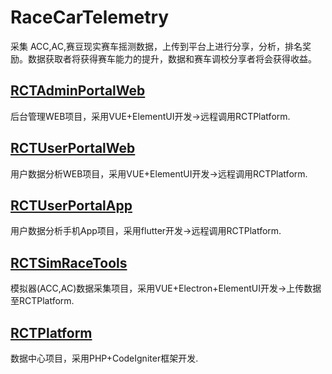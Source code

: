 # RaceCarTelemetry
采集 ACC,AC,赛豆现实赛车摇测数据，上传到平台上进行分享，分析，排名奖励。数据获取者将获得赛车能力的提升，数据和赛车调校分享者将会获得收益。


## [RCTAdminPortalWeb](./rct_admin_portal_web) 
后台管理WEB项目，采用VUE+ElementUI开发->远程调用RCTPlatform.
## [RCTUserPortalWeb](./rct_user_portal_web)
用户数据分析WEB项目，采用VUE+ElementUI开发->远程调用RCTPlatform.
## [RCTUserPortalApp](./rct_user_portal_app)
用户数据分析手机App项目，采用flutter开发->远程调用RCTPlatform.
## [RCTSimRaceTools](./rct_simrace_tools)
模拟器(ACC,AC)数据采集项目，采用VUE+Electron+ElementUI开发->上传数据至RCTPlatform.
## [RCTPlatform ](./rct_platform) 
数据中心项目，采用PHP+CodeIgniter框架开发.